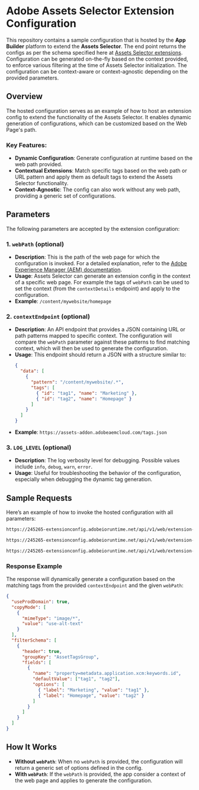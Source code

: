 # Adobe Assets Selector Extension Configuration

This repository contains a sample configuration that is hosted by the **App Builder** platform to extend the **Assets Selector**. The end point returns the configs as per the schema specified here at [Assets Selector extensions](https://www.aem.live/docs/aem-assets-sidekick-plugin#customizing-the-aem-assets-sidekick-plugin). Configuration can be generated on-the-fly based on the context provided, to enforce various filtering at the time of Assets Selector initialization. The configuration can be context-aware or context-agnostic depending on the provided parameters.

## Overview

The hosted configuration serves as an example of how to host an extension config to extend the functionality of the Assets Selector. It enables dynamic generation of configurations, which can be customized based on the Web Page's path.

### Key Features:
- **Dynamic Configuration**: Generate configuration at runtime based on the web path provided.
- **Contextual Extensions**: Match specific tags based on the web path or URL pattern and apply them as default tags to extend the Assets Selector functionality.
- **Context-Agnostic**: The config can also work without any web path, providing a generic set of configurations.

## Parameters

The following parameters are accepted by the extension configuration:

### 1. `webPath` (optional)
- **Description**: This is the path of the web page for which the configuration is invoked. For a detailed explanation, refer to the [Adobe Experience Manager (AEM) documentation](https://www.aem.live/developer/configuring-aem-assets-sidekick-plugin#note-contextual-configuration-based-on-page-being-authored).
- **Usage**: Assets Selector can generate an extension config in the context of a specific web page. For example the tags of `webPath` can be used to set the context (from the `contextDetails` endpoint) and apply to the configuration.
- **Example**: `/content/mywebsite/homepage`

### 2. `contextEndpoint` (optional)
- **Description**: An API endpoint that provides a JSON containing URL or path patterns mapped to specific context. The configuration will compare the `webPath` parameter against these patterns to find matching context, which will then be used to generate the configuration.
- **Usage**: This endpoint should return a JSON with a structure similar to:
  ```json
  {
    "data": [
      {
        "pattern": "/content/mywebsite/.*",
        "tags": [
          { "id": "tag1", "name": "Marketing" },
          { "id": "tag2", "name": "Homepage" }
        ]
      }
    ]
  }
  ```
- **Example**: `https://assets-addon.adobeaemcloud.com/tags.json`

### 3. `LOG_LEVEL` (optional)
- **Description**: The log verbosity level for debugging. Possible values include `info`, `debug`, `warn`, `error`.
- **Usage**: Useful for troubleshooting the behavior of the configuration, especially when debugging the dynamic tag generation.

## Sample Requests

Here’s an example of how to invoke the hosted configuration with all parameters:

```html
https://245265-extensionconfig.adobeioruntime.net/api/v1/web/extension-config/extension-config
```

```html
https://245265-extensionconfig.adobeioruntime.net/api/v1/web/extension-config/extension-config?webPath=snorkling
```

```html
https://245265-extensionconfig.adobeioruntime.net/api/v1/web/extension-config/extension-config?webPath=snorkling&contextEndpoint=https://assets-addon.adobeaemcloud.com/tags.json
```

### Response Example

The response will dynamically generate a configuration based on the matching tags from the provided `contextEndpoint` and the given `webPath`:

```json
{
  "useProdDomain": true,
  "copyMode": [
    {
      "mimeType": "image/*",
      "value": "use-alt-text"
    }
  ],
  "filterSchema": [
    {
      "header": true,
      "groupKey": "AssetTagsGroup",
      "fields": [
        {
          "name": "property=metadata.application.xcm:keywords.id",
          "defaultValue": ["tag1", "tag2"],
          "options": [
            { "label": "Marketing", "value": "tag1" },
            { "label": "Homepage", "value": "tag2" }
          ]
        }
      ]
    }
  ]
}
```

## How It Works

- **Without `webPath`**: When no `webPath` is provided, the configuration will return a generic set of options defined in the config.
- **With `webPath`**: If the `webPath` is provided, the app consider a context of the web page and applies to generate the configuration.
